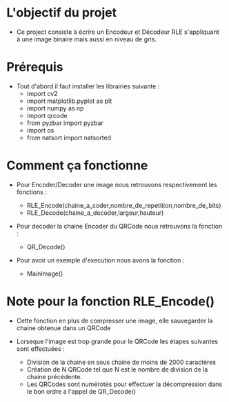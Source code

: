 
# L'objectif du projet

   - Ce project consiste à écrire un Encodeur et Décodeur RLE s'appliquant à une image
        binaire mais aussi en niveau de gris.

# Prérequis

   - Tout d'abord il faut installer les librairies suivante :
        - import cv2 
        - import matplotlib.pyplot as plt
        - import numpy as np
        - import qrcode
        - from pyzbar import pyzbar
        - import os
        - from natsort import natsorted 

# Comment ça fonctionne

   - Pour Encoder/Decoder une image nous retrouvons respectivement les fonctions : 
        - RLE_Encode(chaine_a_coder,nombre_de_repetition,nombre_de_bits)
        - RLE_Decode(chaine_a_decoder,largeur,hauteur)

   - Pour decoder la chaine Encoder du QRCode nous retrouvons la fonction :
        - QR_Decode()

   - Pour avoir un exemple d'execution nous avons la fonction :
        - MainImage()

# Note pour la fonction RLE_Encode()

   - Cette fonction en plus de compresser une image, elle sauvegarder la chaine obtenue dans un QRCode
   - Lorseque l'image est trop grande pour le QRCode les étapes suivantes sont effectuées : 
       
        - Division de la chaine en sous chaine de moins de 2000 caractères
        - Création de N QRCode tel que N est le nombre de division de la chaine précédente.
        - Les QRCodes sont numérotés pour effectuer la décompression dans le bon ordre a l'appel de QR_Decode()



